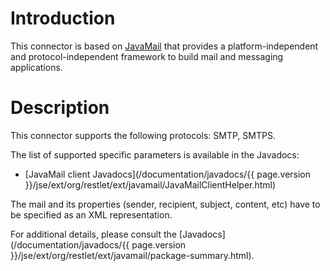 # Introduction

This connector is based on
[JavaMail](http://www.oracle.com/technetwork/java/javamail/index.html)
that provides a platform-independent and protocol-independent framework
to build mail and messaging applications.

# Description

This connector supports the following protocols: SMTP, SMTPS.

The list of supported specific parameters is available in the Javadocs:

-   [JavaMail client Javadocs](/documentation/javadocs/{{ page.version }}/jse/ext/org/restlet/ext/javamail/JavaMailClientHelper.html)

The mail and its properties (sender, recipient, subject, content, etc)
have to be specified as an XML representation.

For additional details, please consult the
[Javadocs](/documentation/javadocs/{{ page.version }}/jse/ext/org/restlet/ext/javamail/package-summary.html).
